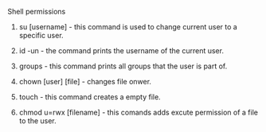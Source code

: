  Shell permissions
1. su [username] - this command is used to change current user to a specific user.
2. id -un - the command prints the username of the current user.

3. groups - this command prints all groups that the user is part of.

4. chown [user] [file]  - changes file onwer. 

5. touch - this command creates a empty file.

6. chmod u=rwx [filename] - this comands adds excute permission of a file to the user. 
